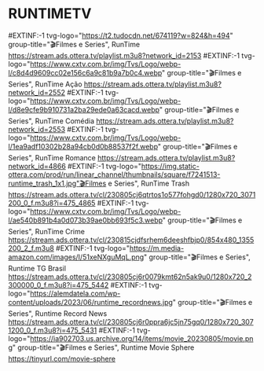# RUNTIMETV

#EXTINF:-1 tvg-logo="https://t2.tudocdn.net/674119?w=824&h=494" group-title="🎬Filmes e Series", RunTime
https://stream.ads.ottera.tv/playlist.m3u8?network_id=2153
#EXTINF:-1 tvg-logo="https://www.cxtv.com.br/img/Tvs/Logo/webp-l/c8d4d9609cc02e156c6a9c81b9a7b0c4.webp" group-title="🎬Filmes e Series", RunTime Ação
https://stream.ads.ottera.tv/playlist.m3u8?network_id=2552
#EXTINF:-1 tvg-logo="https://www.cxtv.com.br/img/Tvs/Logo/webp-l/d8e9cfe9b910731a2ba29ede0a63cacd.webp" group-title="🎬Filmes e Series", RunTime Comédia
https://stream.ads.ottera.tv/playlist.m3u8?network_id=2553
#EXTINF:-1 tvg-logo="https://www.cxtv.com.br/img/Tvs/Logo/webp-l/1ea9adf10302b28a94cb0d0b88537f2f.webp" group-title="🎬Filmes e Series", RunTime Romance
https://stream.ads.ottera.tv/playlist.m3u8?network_id=4866
#EXTINF:-1 tvg-logo="https://img.static-ottera.com/prod/run/linear_channel/thumbnails/square/f7241513-runtime_trash_1x1.jpg"🎬Filmes e Series", RunTime Trash
https://stream.ads.ottera.tv/cl/230805cj6qtrtos1o577fohgd0/1280x720_3071200_0_f.m3u8?i=475_4865
#EXTINF:-1 tvg-logo="https://www.cxtv.com.br/img/Tvs/Logo/webp-l/ae540b891b4a0d073b39ae0bb693f5c3.webp" group-title="🎬Filmes e Series", RunTime Crime
https://stream.ads.ottera.tv/cl/230815cjdfsrhem6deeshfbjp0/854x480_1355200_2_f.m3u8
#EXTINF:-1 tvg-logo="https://m.media-amazon.com/images/I/51xeNXguMqL.png" group-title="🎬Filmes e Series", Runtime TG Brasil
https://stream.ads.ottera.tv/cl/230805cj6r0079kmt62n5ak9u0/1280x720_2300000_0_f.m3u8?i=475_5442
#EXTINF:-1 tvg-logo="https://alemdatela.com/wp-content/uploads/2023/06/runtime_recordnews.jpg" group-title="🎬Filmes e Series", Runtime Record News
https://stream.ads.ottera.tv/cl/230805cj6r0ppra6jc5jn75gq0/1280x720_3071200_0_f.m3u8?i=475_5431
#EXTINF:-1 tvg-logo="https://ia902703.us.archive.org/14/items/movie_20230805/movie.png" group-title="🎬Filmes e Series", Runtime Movie Sphere
https://tinyurl.com/movie-sphere


